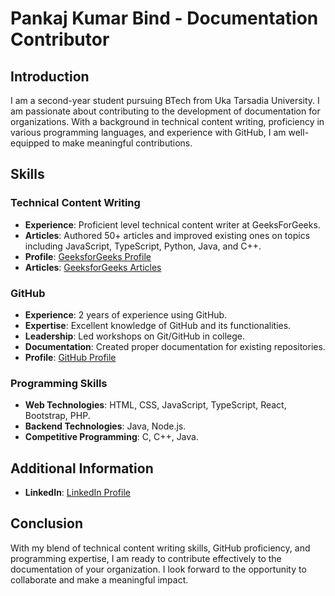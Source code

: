 # Pankaj Kumar Bind - Documentation Contributor

## Introduction
I am a second-year student pursuing BTech from Uka Tarsadia University. I am passionate about contributing to the development of documentation for organizations. With a background in technical content writing, proficiency in various programming languages, and experience with GitHub, I am well-equipped to make meaningful contributions.

## Skills

### Technical Content Writing
- **Experience**: Proficient level technical content writer at GeeksForGeeks.
- **Articles**: Authored 50+ articles and improved existing ones on topics including JavaScript, TypeScript, Python, Java, and C++.
- **Profile**: [GeeksforGeeks Profile](https://www.geeksforgeeks.org/user/pankajbind/)
- **Articles**: [GeeksforGeeks Articles](https://auth.geeksforgeeks.org/user/pankajbind/articles#)

### GitHub
- **Experience**: 2 years of experience using GitHub.
- **Expertise**: Excellent knowledge of GitHub and its functionalities.
- **Leadership**: Led workshops on Git/GitHub in college.
- **Documentation**: Created proper documentation for existing repositories.
- **Profile**: [GitHub Profile](https://github.com/pankaj-bind)

### Programming Skills
- **Web Technologies**: HTML, CSS, JavaScript, TypeScript, React, Bootstrap, PHP.
- **Backend Technologies**: Java, Node.js.
- **Competitive Programming**: C, C++, Java.

## Additional Information
- **LinkedIn**: [LinkedIn Profile](https://www.linkedin.com/in/pankajbind3/)

## Conclusion
With my blend of technical content writing skills, GitHub proficiency, and programming expertise, I am ready to contribute effectively to the documentation of your organization. I look forward to the opportunity to collaborate and make a meaningful impact.
